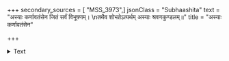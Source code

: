 +++
secondary_sources = [ "MSS_3973",]
jsonClass = "Subhaashita"
text = "अस्याः कर्णावतंसेन जितं सर्वं विभूषणम्।  \nतथैव शोभतेऽत्यर्थम् अस्याः श्रवणकुण्डलम्॥"
title = "अस्याः कर्णावतंसेन"

+++

<details><summary>Text</summary>

अस्याः कर्णावतंसेन जितं सर्वं विभूषणम्।  
तथैव शोभतेऽत्यर्थम् अस्याः श्रवणकुण्डलम्॥
</details>
